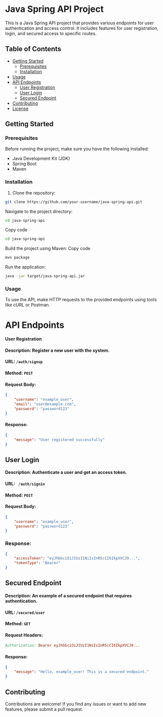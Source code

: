 # Java Spring API Project

This is a Java Spring API project that provides various endpoints for user authentication and access control. It includes features for user registration, login, and secured access to specific routes.

## Table of Contents

- [Getting Started](#getting-started)
    - [Prerequisites](#prerequisites)
    - [Installation](#installation)
- [Usage](#usage)
- [API Endpoints](#api-endpoints)
    - [User Registration](#user-registration)
    - [User Login](#user-login)
    - [Secured Endpoint](#secured-endpoint)
- [Contributing](#contributing)
- [License](#license)

## Getting Started

### Prerequisites

Before running the project, make sure you have the following installed:

- Java Development Kit (JDK)
- Spring Boot
- Maven

### Installation

1. Clone the repository:

```bash
git clone https://github.com/your-username/java-spring-api.git
```
Navigate to the project directory:
```bash
cd java-spring-api
```
Copy code
```bash
cd java-spring-api
```
Build the project using Maven:
Copy code
```bash
mvn package
```
Run the application:
``` bash
java -jar target/java-spring-api.jar
```
### Usage
To use the API, make HTTP requests to the provided endpoints using tools like cURL or Postman.

# API Endpoints

#### User Registration
#### Description: Register a new user with the system.
#### URL: ```/auth/signup```
#### Method: ```POST```
#### Request Body:

```json
{
    "username": "example_user",
    "email": "user@example.com",
    "password": "password123"
}
```

#### Response:

``` json
{
    "message": "User registered successfully"
}
```

## User Login
#### Description: Authenticate a user and get an access token.
#### URL: ``` /auth/signin```
#### Method: ```POST```
#### Request Body:

``` json
{
    "username": "example_user",
    "password": "password123"
}
```
### Response:

``` json
{
    "accessToken": "eyJhbGciOiJIUzI1NiIsInR5cCI6IkpXVCJ9...",
    "tokenType": "Bearer"
}
``` 

## Secured Endpoint
#### Description: An example of a secured endpoint that requires authentication.

#### URL: ```/secured/user```

#### Method: ```GET```

#### Request Headers:

``` makefile
Authorization: Bearer eyJhbGciOiJIUzI1NiIsInR5cCI6IkpXVCJ9...
``` 
#### Response:

```json
{
    "message": "Hello, example_user! This is a secured endpoint."
}
```

## Contributing
Contributions are welcome! If you find any issues or want to add new features, please submit a pull request.